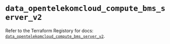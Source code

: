 # `data_opentelekomcloud_compute_bms_server_v2`

Refer to the Terraform Registory for docs: [`data_opentelekomcloud_compute_bms_server_v2`](https://www.terraform.io/docs/providers/opentelekomcloud/d/compute_bms_server_v2).
